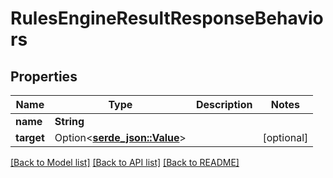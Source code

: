 # RulesEngineResultResponseBehaviors

## Properties

Name | Type | Description | Notes
------------ | ------------- | ------------- | -------------
**name** | **String** |  | 
**target** | Option<[**serde_json::Value**](.md)> |  | [optional]

[[Back to Model list]](../README.md#documentation-for-models) [[Back to API list]](../README.md#documentation-for-api-endpoints) [[Back to README]](../README.md)



